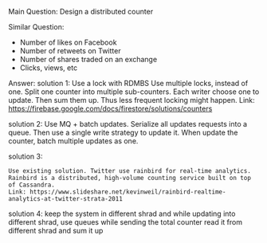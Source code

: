 Main Question:
    Design a distributed counter

Similar Question:
- Number of likes on Facebook
- Number of retweets on Twitter
- Number of shares traded on an exchange
- Clicks, views, etc


Answer:
solution 1:
    Use a lock with RDMBS
    Use multiple locks, instead of one. Split one counter into multiple sub-counters. Each writer choose one to update. Then sum them up. Thus less frequent locking might happen.
    Link: https://firebase.google.com/docs/firestore/solutions/counters

solution 2:
    Use MQ + batch updates. Serialize all updates requests into a queue. Then use a single write strategy to update it. When update the counter, batch multiple updates as one.

solution 3:

    Use existing solution. Twitter use rainbird for real-time analytics. Rainbird is a distributed, high-volume counting service built on top of Cassandra. 
    Link: https://www.slideshare.net/kevinweil/rainbird-realtime-analytics-at-twitter-strata-2011

solution 4:
    keep the system in different shrad and while updating into different shrad, use queues
    while sending the total counter read it from different shrad and sum it up
    